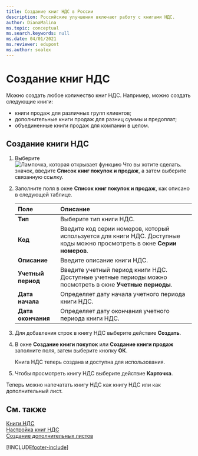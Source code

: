 ```yaml
---
title: Создание книг НДС в России
description: Российские улучшения включают работу с книгами НДС.
author: DianaMalina
ms.topic: conceptual
ms.search.keywords: null
ms.date: 04/01/2021
ms.reviewer: edupont
ms.author: soalex
---
```


# <a name="create-vat-ledgers"></a><a name="create-vat-ledgers"></a>Создание книг НДС

Можно создать любое количество книг НДС. Например, можно создать следующие книги: 

- книги продаж для различных групп клиентов;
- дополнительные книги продаж для разниц суммы и предоплат;
- объединенные книги продаж для компании в целом.

## <a name="to-create-a-vat-ledger"></a><a name="to-create-a-vat-ledger"></a>Создание книги НДС

1. Выберите ![Лампочка, которая открывает функцию Что вы хотите сделать.](../../media/ui-search/search_small.png "Что вы хотите сделать") значок, введите **Список книг покупок и продаж**, а затем выберите связанную ссылку.

2. Заполните поля в окне **Список книг покупок и продаж**, как описано в следующей таблице.

   | Поле                 | Описание                                                  |
   | :-------------------- | :----------------------------------------------------------- |
   | **Тип**              | Выберите тип книги НДС.                               |
   | **Код**              | Введите код серии номеров, который используется для книги НДС. Доступные коды можно просмотреть в окне **Серии номеров**. |
   | **Описание**       | Введите описание книги НДС.                      |
   | **Учетный период** | Введите учетный период книги НДС. Доступные учетные периоды можно посмотреть в окне **Учетные периоды**. |
   | **Дата начала**        | Определяет дату начала учетного периода книги НДС. |
   | **Дата окончания**          | Определяет дату окончания учетного периода книги НДС. |

3. Для добавления строк в книгу НДС выберите действие **Создать**.

4. В окне **Создание книги покупок** или **Создание книги продаж** заполните поля, затем выберите кнопку **ОК**.

   Книга НДС теперь создана и доступна для использования.

5. Чтобы просмотреть книгу НДС выберите действие **Карточка**.

Теперь можно напечатать книгу НДС как книгу НДС или как дополнительный лист.

## <a name="see-also"></a><a name="see-also"></a>См. также

[Книги НДС](VAT-Ledgers.md)  
[Настройка книг НДС](How-to-Set-Up-VAT-Ledgers.md)  
[Создание дополнительных листов](How-to-Create-Additional-Sheets.md)  


[!INCLUDE[footer-include](../../includes/footer-banner.md)]
